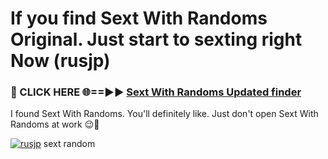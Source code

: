 # If you find Sext With Randoms Original. Just start to sexting right Now (rusjp)

<h3>🔴 CLICK HERE 🌐==►► <a href="https://tinyurl.com/mtbk5fxa" rel="nofollow">Sext With Randoms Updated finder</a></h3>

I found Sext With Randoms. You'll definitely like. Just don't open Sext With Randoms at work 😉💬

[![rusjp](https://i.imgur.com/Q8WKrnY.jpeg)](https://tinyurl.com/mtbk5fxa)
sext random